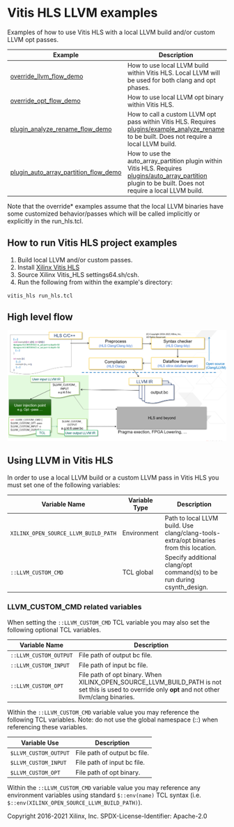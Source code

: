# Vitis HLS LLVM examples

Examples of how to use Vitis HLS with a local LLVM build and/or custom LLVM opt passes.

Example | Description      
--------|------------------
[override_llvm_flow_demo](override_llvm_flow_demo) | How to use local LLVM build within Vitis HLS.  Local LLVM will be used for both clang and opt phases.
[override_opt_flow_demo](override_opt_flow_demo) | How to use local LLVM opt binary within Vitis HLS.  
[plugin_analyze_rename_flow_demo](plugin_analyze_rename_flow_demo) | How to call a custom LLVM opt pass within Vitis HLS.  Requires [plugins/example_analyze_rename](../plugins/example_analyze_rename) to be built.  Does not require a local LLVM build.
[plugin_auto_array_partition_flow_demo](plugin_auto_array_partition_flow_demo) | How to use the auto_array_partition plugin within Vitis HLS.  Requires [plugins/auto_array_partition](../plugins/auto_array_partition) plugin to be built.  Does not require a local LLVM build.

Note that the override\* examples assume that the local LLVM binaries have some customized behavior/passes which will be called implicitly or explicitly in the run_hls.tcl.


## How to run Vitis HLS project examples
1. Build local LLVM and/or custom passes.
2. Install [Xilinx Vitis HLS](https://www.xilinx.com/support/download/index.html/content/xilinx/en/downloadNav/vitis/2020-2.html)
3. Source Xilinx Vitis_HLS settings64.sh/csh. 
4. Run the following from within the example's directory:
```
vitis_hls run_hls.tcl
```


## High level flow
![Image of Vitis HLS flow](high-level-inject-flow.png "")

## Using LLVM in Vitis HLS
In order to use a local LLVM build or a custom LLVM pass in Vitis HLS you must set one of the following variables:

Variable Name                      | Variable Type | Description      
-----------------------------------|---------------|------------------
`XILINX_OPEN_SOURCE_LLVM_BUILD_PATH` | Environment   | Path to local LLVM build. Use clang/clang-tools-extra/opt binaries from this location.
`::LLVM_CUSTOM_CMD`                  | TCL global    | Specify additional clang/opt command(s) to be run during csynth_design.


### LLVM_CUSTOM_CMD related variables
When setting the `::LLVM_CUSTOM_CMD` TCL variable you may also set the following optional TCL variables.

Variable Name        | Description      
---------------------|------------------
`::LLVM_CUSTOM_OUTPUT` | File path of output bc file.
`::LLVM_CUSTOM_INPUT`  | File path of input bc file.
`::LLVM_CUSTOM_OPT`    | File path of opt binary. When XILINX_OPEN_SOURCE_LLVM_BUILD_PATH is not set this is used to override only **opt** and not other llvm/clang binaries.


Within the `::LLVM_CUSTOM_CMD` variable value you may reference the following TCL variables.
Note: do not use the global namespace (::) when referencing these variables.

Variable Use        | Description      
--------------------|------------------
`$LLVM_CUSTOM_OUTPUT` | File path of output bc file.
`$LLVM_CUSTOM_INPUT`  | File path of input bc file.
`$LLVM_CUSTOM_OPT`    | File path of opt binary.

Within the `::LLVM_CUSTOM_CMD` variable value you may reference any environment variables using standard `$::env(name)` TCL syntax (i.e. `$::env(XILINX_OPEN_SOURCE_LLVM_BUILD_PATH)`).


Copyright 2016-2021 Xilinx, Inc.
SPDX-License-Identifier: Apache-2.0
